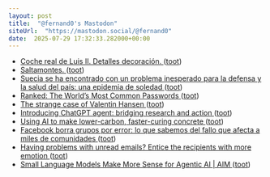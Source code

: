 ```yaml
---
layout: post
title:  "@fernand0's Mastodon"
siteUrl:  "https://mastodon.social/@fernand0"
date:  2025-07-29 17:32:33.282000+00:00
---
```

*  [Coche real de Luis II. Detalles decoración. ](https://www.flickr.com/photos/fernand0/54653464807) ([toot](https://mastodon.social/@fernand0/114937715311134161))
*  [Saltamontes. ](https://avecesunafoto.wordpress.com/2025/07/29/saltamontes-3) ([toot](https://mastodon.social/@fernand0/114937694673658488))
*  [Suecia se ha encontrado con un problema inesperado para la defensa y la salud del país: una epidemia de soledad ](https://www.xataka.com/magnet/suecia-esta-invirtiendo-millones-euros-guerra-silenciosa-enemigo-a-batir-epidemia-soleda) ([toot](https://mastodon.social/@fernand0/114937638050875757))
*  [Ranked: The World’s Most Common Passwords   ](https://www.visualcapitalist.com/ranked-the-worlds-most-common-passwords/) ([toot](https://mastodon.social/@fernand0/114937472960938520))
*  [The strange case of Valentin Hansen ](https://faroutmagazine.co.uk/the-strange-case-of-valentin-hansen) ([toot](https://mastodon.social/@fernand0/114937291303096277))
*  [Introducing ChatGPT agent: bridging research and action   ](https://openai.com/index/introducing-chatgpt-agent/) ([toot](https://mastodon.social/@fernand0/114937033126888333))
*  [Using AI to make lower-carbon, faster-curing concrete ](https://engineering.fb.com/2025/07/16/data-center-engineering/ai-make-lower-carbon-faster-curing-concrete) ([toot](https://mastodon.social/@fernand0/114936257192980694))
*  [Facebook borra grupos por error: lo que sabemos del fallo que afecta a miles de comunidades ](https://wwwhatsnew.com/2025/06/28/facebook-borra-grupos-por-error-lo-que-sabemos-del-fallo-que-afecta-a-miles-de-comunidades) ([toot](https://mastodon.social/@fernand0/114935955807897781))
*  [Having problems with unread emails? Entice the recipients with more emotion   ](https://news.umich.edu/having-problems-with-unread-emails-entice-the-recipients-with-more-emotion/) ([toot](https://mastodon.social/@fernand0/114935770213302314))
*  [Small Language Models Make More Sense for Agentic AI \| AIM ](https://analyticsindiamag.com/global-tech/small-language-models-make-more-sense-for-agentic-ai) ([toot](https://mastodon.social/@fernand0/114935514197494618))
